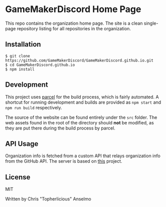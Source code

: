 # GameMakerDiscord Home Page
This repo contains the organization home page. The site is a clean single-page repository listing for all repositories in the organization.

## Installation
```
$ git clone https://github.com/GameMakerDiscord/GameMakerDiscord.github.io.git
$ cd GameMakerDiscord.github.io
$ npm install
```

## Development
This project uses [parcel](https://github.com/parcel-bundler/parcel) for the build process, which is fairly automated. A shortcut for running development and builds are provided as `npm start` and `npm run build` respectively.

The source of the website can be found entirely under the `src` folder. The web assets found in the root of the directory should **not** be modified, as they are put there during the build process by parcel.

## API Usage
Organization info is fetched from a custom API that relays organization info from the GitHub API. The server is based on [this](https://github.com/christopherwk210/gh-organization-indexer) project.

## License
MIT

Written by Chris "Topherlicious" Anselmo
